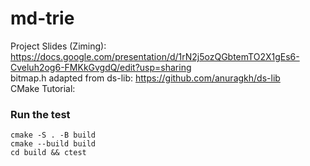 # md-trie
Project Slides (Ziming): https://docs.google.com/presentation/d/1rN2j5ozQGbtemTO2X1gEs6-Cveluh2og6-FMKkGvgdQ/edit?usp=sharing  
bitmap.h adapted from ds-lib: https://github.com/anuragkh/ds-lib  
CMake Tutorial:     
### Run the test
```
cmake -S . -B build
cmake --build build
cd build && ctest
```